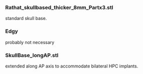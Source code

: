 ### Rathat_skullbased_thicker_8mm_Partx3.stl
standard skull base.

### Edgy
probably not necessary

### SkullBase_longAP.stl
extended along AP axis to accommodate bilateral HPC implants.
